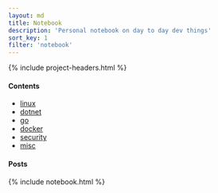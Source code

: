 ```yaml
---
layout: md
title: Notebook
description: 'Personal notebook on day to day dev things'
sort_key: 1
filter: 'notebook'
---
```


{% include project-headers.html %}

#### Contents

- [linux](linux/)
- [dotnet](dotnet/)
- [go](go/)
- [docker](docker/)
- [security](security/)
- [misc](misc/)

#### Posts

{% include notebook.html %}

